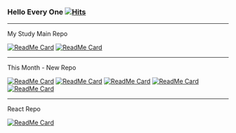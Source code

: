 ### Hello Every One [![Hits](https://hits.seeyoufarm.com/api/count/incr/badge.svg?url=https%3A%2F%2Fgithub.com%2FSeonHyungJo&count_bg=%2379C83D&title_bg=%23555555&icon=deno.svg&icon_color=%23FFFFFF&title=Hello&edge_flat=false)](https://hits.seeyoufarm.com)

---

My Study Main Repo

[![ReadMe Card](https://github-readme-stats.vercel.app/api/pin/?username=im-d-team&repo=Dev-Docs&theme=dracula)](https://github.com/im-d-team/Dev-Docs)
[![ReadMe Card](https://github-readme-stats.vercel.app/api/pin/?username=im-d-team&repo=Dev-Contents-House&theme=dracula)](https://github.com/im-d-team/Dev-Contents-House)

---

This Month - New Repo

[![ReadMe Card](https://github-readme-stats.vercel.app/api/pin/?username=SeonHyungJo&repo=preact-sample&theme=dracula)](https://github.com/SeonHyungJo/preact-sample)
[![ReadMe Card](https://github-readme-stats.vercel.app/api/pin/?username=SeonHyungJo&repo=Where-is-my-home&theme=dracula)](https://github.com/SeonHyungJo/Where-is-my-home)
[![ReadMe Card](https://github-readme-stats.vercel.app/api/pin/?username=SeonHyungJo&repo=FrontEnd-Note&theme=dracula)](https://github.com/SeonHyungJo/FrontEnd-Note)
[![ReadMe Card](https://github-readme-stats.vercel.app/api/pin/?username=SeonHyungJo&repo=Javascript-Book&theme=dracula)](https://github.com/SeonHyungJo/Javascript-Book)
[![ReadMe Card](https://github-readme-stats.vercel.app/api/pin/?username=SeonHyungJo&repo=Canvas-STEP&theme=dracula)](https://github.com/SeonHyungJo/Canvas-STEP)

---

React Repo

[![ReadMe Card](https://github-readme-stats.vercel.app/api/pin/?username=SeonHyungJo&repo=reactjs-interview-questions-korean&theme=dracula)](https://github.com/SeonHyungJo/reactjs-interview-questions-korean)
